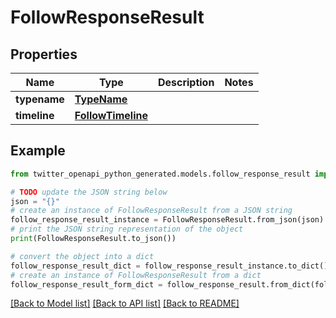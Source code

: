 # FollowResponseResult


## Properties

Name | Type | Description | Notes
------------ | ------------- | ------------- | -------------
**typename** | [**TypeName**](TypeName.md) |  | 
**timeline** | [**FollowTimeline**](FollowTimeline.md) |  | 

## Example

```python
from twitter_openapi_python_generated.models.follow_response_result import FollowResponseResult

# TODO update the JSON string below
json = "{}"
# create an instance of FollowResponseResult from a JSON string
follow_response_result_instance = FollowResponseResult.from_json(json)
# print the JSON string representation of the object
print(FollowResponseResult.to_json())

# convert the object into a dict
follow_response_result_dict = follow_response_result_instance.to_dict()
# create an instance of FollowResponseResult from a dict
follow_response_result_form_dict = follow_response_result.from_dict(follow_response_result_dict)
```
[[Back to Model list]](../README.md#documentation-for-models) [[Back to API list]](../README.md#documentation-for-api-endpoints) [[Back to README]](../README.md)


